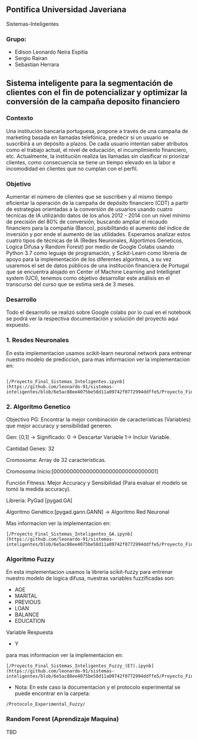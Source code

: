 ## Pontifica Universidad Javeriana
Sistemas-Inteligentes

### Grupo:

*  Edison Leonardo Neira Espitia
* Sergio Rairan
*  Sebastian Herrara

## **Sistema inteligente para la segmentación de clientes con el fin de potencializar y optimizar la conversión de la campaña deposito financiero**

### Contexto

Una institución bancaria portuguesa, propone a través de una campaña de marketing basada en llamadas telefónica, predecir si un usuario se suscribirá a un depósito a plazos. De cada usuario intentan saber atributos como el trabajo actual, el nivel de educación, el incumplimiento financiero, etc. Actualmente, la institución realiza las llamadas sin clasificar ni priorizar clientes, como consecuencia se tiene un tiempo elevado en la labor e incomodidad en clientes que no cumplan con el perfil.

### Objetivo

Aumentar el número de clientes que se suscriben y al mismo tiempo eficientar la operación de la campaña de depósito financiero (CDT) a partir de estrategias orientadas a la conversión de usuarios usando cuatro técnicas de IA utilizando datos de los años 2012 - 2014 con un nivel mínimo de precisión del 80% de conversión, buscando ampliar el recaudo financiero para la compañía (Banco), posibilitando el aumento del índice de inversión y por ende el aumento de las utilidades. Esperamos analizar estos cuatro tipos de técnicas de IA (Redes Neuronales, Algortimos Geneticos, Logica Difusa y Random Forest) por medio de Google Colabs usando Python 3.7 como leguaje de programación, y Scikit-Learn como librería de apoyo para la implementación de los diferentes algoritmos, a su vez usaremos el set de datos públicos de una institución financiera de Portugal que se encuentra alojado en Center of Machine Learning  and Intellignet system (UCI), tenemos como objetivo desarrollar este análisis en el transcurso del curso que se estima será de 3 meses.

### **Desarrollo**

Todo el desarrollo se realizó sobre Google colabs por lo cual en el notebook se podrá ver la respectiva documentación y solución del proyecto aquí expuesto.

### 1. **Resdes Neuronales**

En esta implementacion usamos scikit-learn neuronal network  para entrenar nuestro modelo de prediccion, para mas informacion ver la implementacion en: 

````

[/Proyecto_Final_Sistemas_Inteligentes.ipynb](https://github.com/leonardo-91/sistemas-inteligentes/blob/6e5ac88ee4075be58d11a09742f0772994ddffe5/Proyecto_Final_Sistemas_Inteligentes.ipynb)
````

### 2. **Algoritmo Genetico**

Objectivo PG: Encontrar la mejor combinación de características (Variables)  que mejor  accuracy y sensibilidad generen.

Gen: [0,1] → Significado: 0 -> Descartar Variable  1-> Incluir Variable.

Cantidad Genes: 32

Cromosoma: Array de 32  características.

Cromosoma Inicio:[00000000000000000000000000000001]

Función Fitness: Mejor Accuracy y Sensibilidad (Para evaluar el modelo se tomó la medida accuracy). 

Librería: PyGad [pygad.GA]

Algoritmo Genético:[pygad.gann.GANN] → Algoritmo Red Neuronal

Mas informacion ver la implementacion en: 

````
[/Proyecto_Final_Sistemas_Inteligentes_GA.ipynb](https://github.com/leonardo-91/sistemas-inteligentes/blob/6e5ac88ee4075be58d11a09742f0772994ddffe5/Proyecto_Final_Sistemas_Inteligentes_GA.ipynb)
````

### **Algoritmo Fuzzy**

En esta implementacion usamos la libreria scikit-fuzzy  para entrenar nuestro modelo de logica difusa, nuestras variables fuzzificadas  son: 

* AGE
* MARITAL
* PREVIOUS
* LOAN
* BALANCE
* EDUCATION

Variable Respuesta

* Y

 para mas informacion ver la implementacion en: 

````
[/Proyecto_Final_Sistemas_Inteligentes_Fuzzy_(E7).ipynb](https://github.com/leonardo-91/sistemas-inteligentes/blob/6e5ac88ee4075be58d11a09742f0772994ddffe5/Proyecto_Final_Sistemas_Inteligentes_Fuzzy_(E7).ipynb)
````
*  Nota: En este caso la documentacion y el protocolo experimental se puede encontrar en la carpeta:

````
/Protocolo_Experimental_Fuzzy/
````

### **Random Forest (Aprendizaje Maquina)**

TBD
